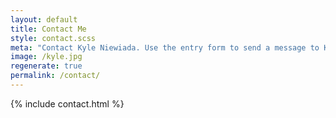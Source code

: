 ```yaml
---
layout: default
title: Contact Me
style: contact.scss
meta: "Contact Kyle Niewiada. Use the entry form to send a message to Kyle."
image: /kyle.jpg
regenerate: true
permalink: /contact/
---
```


{% include contact.html %}

